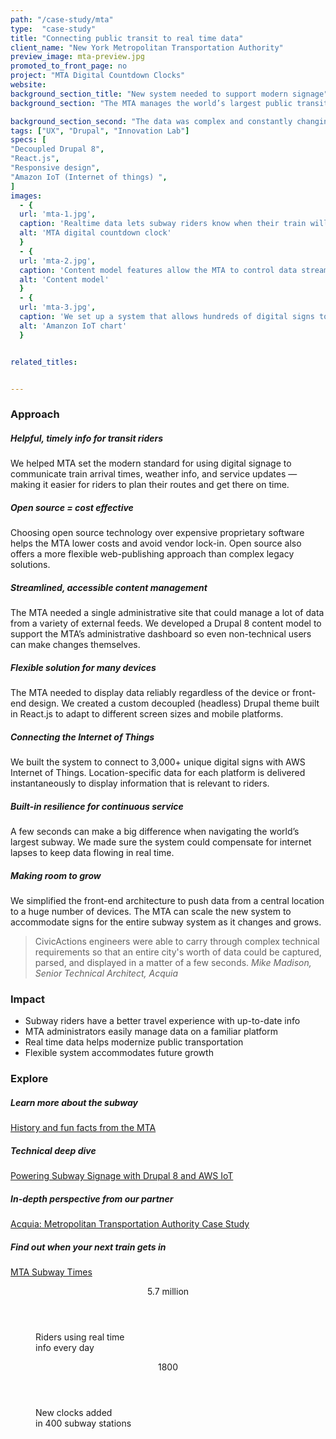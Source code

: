 ```yaml
---
path: "/case-study/mta"
type:  "case-study"
title: "Connecting public transit to real time data"
client_name: "New York Metropolitan Transportation Authority"
preview_image: mta-preview.jpg
promoted_to_front_page: no
project: "MTA Digital Countdown Clocks"
website: 
background_section_title: "New system needed to support modern signage"
background_section: "The MTA manages the world’s largest public transit system, helping over 11 million passengers get around New York City every day. Subway riders rely on the MTA’s website for travel information to help them know when their train will arrive. The agency needed a way display information from their website on digital signs in subway stations and platforms. " 

background_section_second: "The data was complex and constantly changing, representing a massive network of trains, tracks, and stations — which needed to display reliably and in real time to keep riders informed. Acquia and CivicActions worked with MTA to extend the agency’s existing Drupal CMS to a network of devices using Amazon’s Internet of Things (IoT)."
tags: ["UX", "Drupal", "Innovation Lab"]
specs: [
"Decoupled Drupal 8",
"React.js",
"Responsive design", 
"Amazon IoT (Internet of things) ", 
]
images:
  - {
  url: 'mta-1.jpg', 
  caption: 'Realtime data lets subway riders know when their train will arrive.', 
  alt: 'MTA digital countdown clock'
  }
  - {
  url: 'mta-2.jpg', 
  caption: 'Content model features allow the MTA to control data streams across the subway system', 
  alt: 'Content model'
  }
  - {
  url: 'mta-3.jpg', 
  caption: 'We set up a system that allows hundreds of digital signs to receive data simultaneously', 
  alt: 'Amanzon IoT chart'
  }


related_titles:


---
```


### Approach

##### Helpful, timely info for transit riders
We helped MTA set the modern standard for using digital signage to communicate train arrival times, weather info, and service updates — making it easier for riders to plan their routes and get there on time. 

##### Open source = cost effective
Choosing open source technology over expensive proprietary software helps the MTA lower costs and avoid vendor lock-in. Open source also offers a more flexible web-publishing approach than complex legacy solutions.

##### Streamlined, accessible content management
The MTA needed a single administrative site that could manage a lot of data from a variety of external feeds. We developed a Drupal 8 content model to support the MTA’s administrative dashboard so even non-technical users can make changes themselves.

##### Flexible solution for many devices
The MTA needed to display data reliably regardless of the device or front-end design. We created a custom decoupled (headless) Drupal theme built in React.js to adapt to different screen sizes and mobile platforms. 

##### Connecting the Internet of Things
We built the system to connect to 3,000+ unique digital signs with AWS Internet of Things. Location-specific data for each platform is delivered instantaneously to display information that is relevant to riders. 

##### Built-in resilience for continuous service
A few seconds can make a big difference when navigating the world’s largest subway. We made sure the system could compensate for internet lapses to keep data flowing in real time. 

##### Making room to grow
We simplified the front-end architecture to push data from a central location to a huge number of devices. The MTA can scale the new system to accommodate signs for the entire subway system as it changes and grows. 

<blockquote>
CivicActions engineers were able to carry through complex technical requirements so that an entire city's worth of data could be captured, parsed, and displayed in a matter of a few seconds.
<cite>Mike Madison, Senior Technical Architect, Acquia </cite>
</blockquote>

### Impact
* Subway riders have a better travel experience with up-to-date info
* MTA administrators easily manage data on a familiar platform
* Real time data helps modernize public transportation 
* Flexible system accommodates future growth


### Explore
##### Learn more about the subway
[History and fun facts from the MTA](http://web.mta.info/countdwn_clocks.htm)

##### Technical deep dive
[Powering Subway Signage with Drupal 8 and AWS IoT](https://dev.acquia.com/blog/using-drupal-8-and-aws-iot-to-power-digital-signage-for-new-yorks-subway-system/01/10/2018/20051)

##### In-depth perspective from our partner
[Acquia: Metropolitan Transportation Authority Case Study](https://www.acquia.com/resources/case-study/mta)

##### Find out when your next train gets in
[MTA Subway Times](http://subwaytime.mta.info/)

<figure>
  <div> 
    <header>5.7 million</header>
    <p>Riders using real time<br>info every day<p>
  </div>
  <div> 
      <header>1800</header>
      <p>New clocks added<br>in 400 subway stations<p>
  </div>
</figure>
